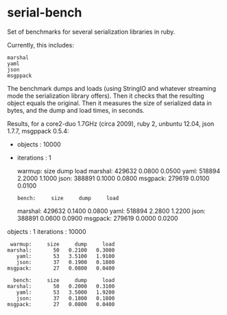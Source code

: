 serial-bench
============

Set of benchmarks for several serialization libraries in ruby.

Currently, this includes:

    marshal
    yaml
    json
    msgppack

The benchmark dumps and loads (using StringIO and whatever streaming mode the serialization library offers). Then it checks that the resulting object equals the original. Then it measures the size of serialized data in bytes, and the dump and load times, in seconds.

Results, for a core2-duo 1.7GHz (circa 2009), ruby 2, unbuntu 12.04, json 1.7.7, msgppack 0.5.4:

* objects     :    10000
* iterations  :        1

     warmup:     size     dump     load
    marshal:   429632   0.0800   0.0500
       yaml:   518894   2.2000   1.1000
       json:   388891   0.1000   0.0800
    msgpack:   279619   0.0100   0.0100

      bench:     size     dump     load
    marshal:   429632   0.1400   0.0800
       yaml:   518894   2.2800   1.2200
       json:   388891   0.0600   0.0900
    msgpack:   279619   0.0000   0.0200

objects     :        1
iterations  :    10000

     warmup:     size     dump     load
    marshal:       50   0.2100   0.3000
       yaml:       53   3.5100   1.9100
       json:       37   0.1900   0.1800
    msgpack:       27   0.0800   0.0400

      bench:     size     dump     load
    marshal:       50   0.2000   0.3100
       yaml:       53   3.5000   1.9200
       json:       37   0.1800   0.1800
    msgpack:       27   0.0800   0.0400
